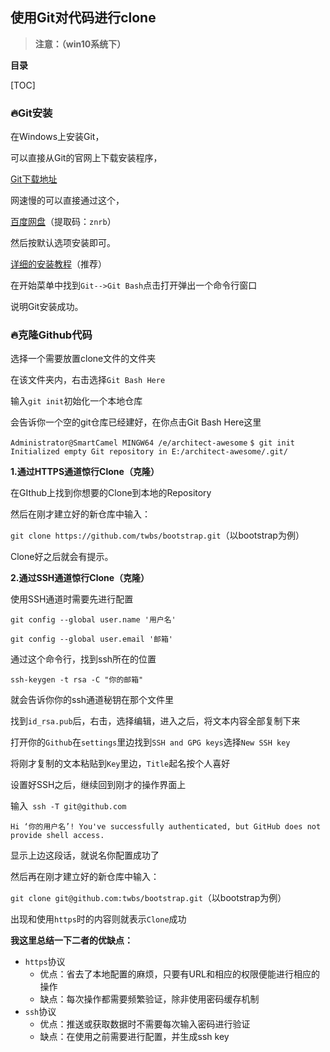 ## 使用Git对代码进行clone

> **注意：（win10系统下）**



**目录**

[TOC]

### :fire:Git安装

在Windows上安装Git，

可以直接从Git的官网上下载安装程序，

[Git下载地址](https://git-scm.com/downloads)

网速慢的可以直接通过这个，

[百度网盘](https://pan.baidu.com/s/18WeVJOObwL3FUbADe773lg)（提取码：`znrb`）

然后按默认选项安装即可。

[详细的安装教程](https://blog.csdn.net/qq_32786873/article/details/80570783)（推荐）

在开始菜单中找到`Git-->Git Bash`点击打开弹出一个命令行窗口

说明Git安装成功。



### :fire:克隆Github代码

选择一个需要放置clone文件的文件夹

在该文件夹内，右击选择`Git Bash Here`

输入`git init`初始化一个本地仓库

会告诉你一个空的git仓库已经建好，在你点击Git Bash Here这里

`Administrator@SmartCamel MINGW64 /e/architect-awesome`
`$ git init`
`Initialized empty Git repository in E:/architect-awesome/.git/`



**1.通过HTTPS通道惊行Clone（克隆）**

在GIthub上找到你想要的Clone到本地的Repository

然后在刚才建立好的新仓库中输入：

`git clone https://github.com/twbs/bootstrap.git`（以bootstrap为例）

Clone好之后就会有提示。



**2.通过SSH通道惊行Clone（克隆）**

使用SSH通道时需要先进行配置

 `git config --global user.name '用户名'`

`git config --global user.email '邮箱'`



通过这个命令行，找到ssh所在的位置

`ssh-keygen -t rsa -C "你的邮箱"`

就会告诉你你的ssh通道秘钥在那个文件里

找到`id_rsa.pub`后，右击，选择编辑，进入之后，将文本内容全部复制下来

打开你的`Github`在`settings`里边找到`SSH and GPG keys`选择`New SSH key`

将刚才复制的文本粘贴到`Key`里边，`Title`起名按个人喜好

设置好SSH之后，继续回到刚才的操作界面上

输入` ssh -T git@github.com`

`Hi ‘你的用户名’! You've successfully authenticated, but GitHub does not provide shell access.`

显示上边这段话，就说名你配置成功了



然后再在刚才建立好的新仓库中输入：

`git clone git@github.com:twbs/bootstrap.git`（以bootstrap为例）

出现和使用`https`时的内容则就表示`Clone`成功



**我这里总结一下二者的优缺点：**

- `https`协议
  - 优点：省去了本地配置的麻烦，只要有URL和相应的权限便能进行相应的操作
  - 缺点：每次操作都需要频繁验证，除非使用密码缓存机制
- `ssh`协议
  - 优点：推送或获取数据时不需要每次输入密码进行验证
  - 缺点：在使用之前需要进行配置，并生成ssh key